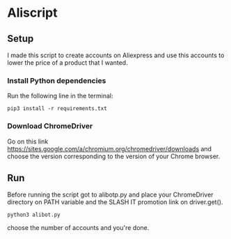 # Aliscript

## Setup

I made this script to create accounts on Aliexpress and use this accounts to lower the price of a product that I wanted.

### Install Python dependencies
Run the following line in the terminal: 

~~~python3
pip3 install -r requirements.txt
~~~

### Download ChromeDriver
Go on this link https://sites.google.com/a/chromium.org/chromedriver/downloads and
choose the version corresponding to the version of your Chrome browser.

## Run

Before running the script got to alibotp.py and place your ChromeDriver directory on PATH variable and the SLASH IT promotion link on driver.get().

~~~python3
python3 alibot.py
~~~

choose the number of accounts and you're done.
